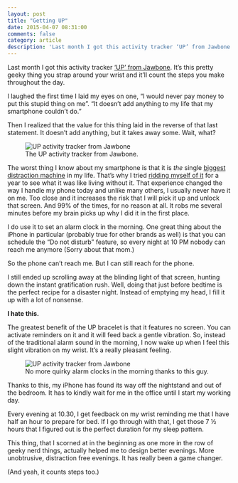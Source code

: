 ```yaml
---
layout: post
title: "Getting UP"
date: 2015-04-07 08:31:00
comments: false
category: article
description: 'Last month I got this activity tracker ‘UP’ from Jawbone. It’s this pretty geeky thing you strap around your wrist and it’ll count the steps you make throughout the day.'
---
```


Last month I got this activity tracker [‘UP’ from Jawbone](https://jawbone.com/up). It’s this pretty geeky thing you strap around your wrist and it’ll count the steps you make throughout the day.

I laughed the first time I laid my eyes on one, “I would never pay money to put this stupid thing on me”. “It doesn’t add anything to my life that my smartphone couldn’t do.”

Then I realized that the value for this thing laid in the reverse of that last statement. It doesn’t add anything, but it takes away some. Wait, what?

<figure>
    <img 
        sizes="
        ({{site.desktop-xl}}) 850px,
        ({{site.tablet-lg}}) 770px,
        ({{site.tablet-sm}}) 660px,
        100%" 
        srcset="
        {{siteurl}}/assets/images/dist/up-bracelet-400.jpg 400w,
        {{siteurl}}/assets/images/dist/up-bracelet-600.jpg 600w,
        {{siteurl}}/assets/images/dist/up-bracelet-800.jpg 800w,
        {{siteurl}}/assets/images/dist/up-bracelet-1000.jpg 1000w,
        {{siteurl}}/assets/images/dist/up-bracelet-1400.jpg 1400w"
        src="{{siteurl}}/assets/images/spacer.png"
        alt="UP activity tracker from Jawbone"
    >
    <figcaption>The UP activity tracker from Jawbone.</figcaption>
</figure>

The worst thing I know about my smartphone is that it is *the* single [biggest distraction machine](/journal/a-1000-distractions-in-your-pocket) in my life. That’s why I tried [ridding myself of it](/journal/awareness/) for a year to see what it was like living without it. That experience changed the way I handle my phone today and unlike many others, I usually never have it on me. Too close and it increases the risk that I will pick it up and unlock that screen. And 99% of the times, for no reason at all. It robs me several minutes before my brain picks up why I did it in the first place.

I do use it to set an alarm clock in the morning. One great thing about the iPhone in particular (probably true for other brands as well) is that you can schedule the “Do not disturb” feature, so every night at 10 PM nobody can reach me anymore (Sorry about that mom.)

So the phone can’t reach me. But I can still reach for the phone.

I still ended up scrolling away at the blinding light of that screen, hunting down the instant gratification rush. Well, doing that just before bedtime is the perfect recipe for a disaster night. Instead of emptying my head, I fill it up with a lot of nonsense.

**I hate this.**

The greatest benefit of the UP bracelet is that it features no screen. You can activate reminders on it and it will feed back a gentle vibration. So, instead of the traditional alarm sound in the morning, I now wake up when I feel this slight vibration on my wrist. It’s a really pleasant feeling.

<figure>
    <img
        sizes="
        ({{site.desktop-xl}}) 850px,
        ({{site.tablet-lg}}) 770px,
        ({{site.tablet-sm}}) 660px,
        100%"
        srcset="
        {{siteurl}}/assets/images/dist/up-bracelet-2-400.jpg 400w,
        {{siteurl}}/assets/images/dist/up-bracelet-2-600.jpg 600w,
        {{siteurl}}/assets/images/dist/up-bracelet-2-800.jpg 800w,
        {{siteurl}}/assets/images/dist/up-bracelet-2-1000.jpg 1000w,
        {{siteurl}}/assets/images/dist/up-bracelet-2-1400.jpg 1400w"
        src="{{siteurl}}/assets/images/spacer.png"
        alt="UP activity tracker from Jawbone"
    >
    <figcaption>No more quirky alarm clocks in the morning thanks to this guy.</figcaption>
</figure>

Thanks to this, my iPhone has found its way off the nightstand and out of the bedroom. It has to kindly wait for me in the office until I start my working day.

Every evening at 10.30, I get feedback on my wrist reminding me that I have half an hour to prepare for bed. If I go through with that, I get those 7 ½ hours that I figured out is the perfect duration for my sleep pattern.

This thing, that I scorned at in the beginning as one more in the row of geeky nerd things, actually helped me to design better evenings. More unobtrusive, distraction free evenings. It has really been a game changer.

(And yeah, it counts steps too.)
